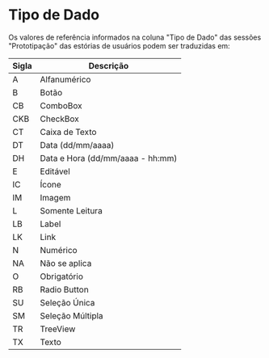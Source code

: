 # Tipo de Dado

Os valores de referência informados na coluna "Tipo de Dado" das sessões "Prototipação" das estórias de usuários podem ser traduzidas em:

| Sigla |            Descrição             |
|-------|----------------------------------|
| A     | Alfanumérico                     |
| B     | Botão                            |
| CB    | ComboBox                         |
| CKB   | CheckBox                         |
| CT    | Caixa de Texto                   |
| DT    | Data (dd/mm/aaaa)                |
| DH    | Data e Hora (dd/mm/aaaa - hh:mm) |
| E     | Editável                         |
| IC    | Ícone                            |
| IM    | Imagem                           |
| L     | Somente Leitura                  |
| LB    | Label                            |
| LK    | Link                             |
| N     | Numérico                         |
| NA    | Não se aplica                    |
| O     | Obrigatório                      |
| RB    | Radio Button                     |
| SU    | Seleção Única                    |
| SM    | Seleção Múltipla                 |
| TR    | TreeView                         |
| TX    | Texto                            |

